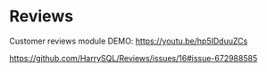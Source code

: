 # Reviews
Customer reviews module
DEMO: https://youtu.be/hp5IDduuZCs


https://github.com/HarrySQL/Reviews/issues/16#issue-672988585
